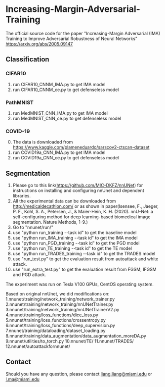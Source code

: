 # Increasing-Margin-Adversarial-Training
The official source code for the paper "Increasing-Margin Adversarial (IMA) Training to Improve Adversarial Robustness of Neural Networks" https://arxiv.org/abs/2005.09147

## Classification

### CIFAR10
1. run CIFAR10_CNNM_IMA.py to get IMA model
2. run CIFAR10_CNNM_ce.py to get defenseless model

### PathMNIST
1. run MedMNIST_CNN_IMA.py to get IMA model
2. run MedMNIST_CNN_ce.py to get defenseless model

### COVID-19
0. The data is downloaded from https://www.kaggle.com/plameneduardo/sarscov2-ctscan-dataset
1. run COVID19a_CNN_IMA.py to get IMA model
2. run COVID19a_CNN_ce.py to get defenseless model


## Segmentation
1. Please go to this link(https://github.com/MIC-DKFZ/nnUNet) for instructions on installing and configuring nnUnet and dependent libraries.
2. All the experimental data can be downloaded from http://medicaldecathlon.com/ or as shown in paper(Isensee, F., Jaeger, P. F., Kohl, S. A., Petersen, J., & Maier-Hein, K. H. (2020). nnU-Net: a self-configuring method 
for deep learning-based biomedical image segmentation. Nature Methods, 1-9.)
3. Go to "nnunet/run/"
4. use "python run_training --task id" to get the baseline model
5. use "python run_IMA_training --task id" to get the IMA model
6. use "python run_PGD_training --task id" to get the PGD model
7. use "python run_TE_training --task id" to get the TE model
8. use "python run_TRADES_training --task id" to get the TRADES model
9. use "run_test.py" to get the evaluation result from autoattack and white attack.
10. use "run_extra_test.py" to get the evaluation result from FGSM, IFGSM and PGD attack.

The experiment was run on Tesla V100 GPUs, CentOS operating system.

Based on original nnUnet, we did modifications on:
1.nnunet/training/network_training/network_trainer.py
2.nnunet/training/network_training/nnUNetTrainer.py
3.nnunet/training/network_training/nnUNetTrainerV2.py
4.nnunet/training/loss_functions/dice_loss.py
5.nnunet/training/loss_functions/crossentropy.py
6.nnunet/training/loss_functions/deep_supervision.py
7.nnunet/training/dataloading/dataset_loading.py
8.nnunet/training/data_augmentation/data_augmentation_moreDA.py
9.nnunet/utilities/to_torch.py
10.nnunet/TE/
11.nnunet/TRADES/
12.nnunet/autoattackfornnunet/

## Contact
Should you have any question, please contact liang.liang@miami.edu or l.ma@miami.edu

